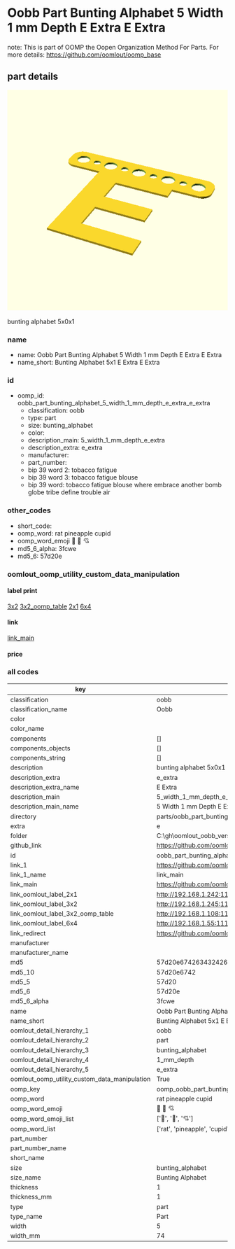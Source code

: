 # Oobb Part Bunting Alphabet 5 Width 1 mm Depth E Extra E Extra  

note: This is part of OOMP the Oopen Organization Method For Parts. For more details: https://github.com/oomlout/oomp_base

##  part details
  

[![](3dpr.png)](3dpr.png)

bunting alphabet 5x0x1



### name
* name: Oobb Part Bunting Alphabet 5 Width 1 mm Depth E Extra E Extra
* name_short: Bunting Alphabet 5x1 E Extra E Extra
### id
* oomp_id: oobb_part_bunting_alphabet_5_width_1_mm_depth_e_extra_e_extra
  * classification: oobb
  * type: part
  * size: bunting_alphabet
  * color: 
  * description_main: 5_width_1_mm_depth_e_extra
  * description_extra: e_extra
  * manufacturer: 
  * part_number: 
  * bip 39 word 2: tobacco fatigue
  * bip 39 word 3: tobacco fatigue blouse
  * bip 39 word: tobacco fatigue blouse where embrace another bomb globe tribe define trouble air

### other_codes
* short_code: 
* oomp_word: rat pineapple cupid
* oomp_word_emoji :rat: :pineapple: :cupid:
* md5_6_alpha: 3fcwe
* md5_6: 57d20e






### oomlout_oomp_utility_custom_data_manipulation
#### label print
[3x2](http://192.168.1.245:1112/?label=oomp%203fcwe)
[3x2_oomp_table](http://192.168.1.108:1112/?label=oomp%203fcwe)
[2x1](http://192.168.1.242:1112/?label=oomp%203fcwe)
[6x4](http://192.168.1.55:1112/?label=oomp%203fcwe)    

#### link

[link_main](https://github.com/oomlout/oomlout_oobb_version_4_generated_parts/tree/main/navigation_oomp/oobb/part/bunting_alphabet/5_width_1_mm_depth_e_extra/e_extra/part)                              

#### price







### all codes 
| key | value |  
| --- | --- |  
| classification | oobb |  
| classification_name | Oobb |  
| color |  |  
| color_name |  |  
| components | [] |  
| components_objects | [] |  
| components_string | [] |  
| description | bunting alphabet 5x0x1 |  
| description_extra | e_extra |  
| description_extra_name | E Extra |  
| description_main | 5_width_1_mm_depth_e_extra |  
| description_main_name | 5 Width 1 mm Depth E Extra |  
| directory | parts/oobb_part_bunting_alphabet_5_width_1_mm_depth_e_extra_e_extra |  
| extra | e |  
| folder | C:\gh\oomlout_oobb_version_4_generated_parts\parts\oobb_part_bunting_alphabet_5_width_1_mm_depth_e_extra_e_extra |  
| github_link | https://github.com/oomlout/oomlout_oomp_part_src/tree/main/parts/oobb_part_bunting_alphabet_5_width_1_mm_depth_e_extra_e_extra |  
| id | oobb_part_bunting_alphabet_5_width_1_mm_depth_e_extra_e_extra |  
| link_1 | https://github.com/oomlout/oomlout_oobb_version_4_generated_parts/tree/main/navigation_oomp/oobb/part/bunting_alphabet/5_width_1_mm_depth_e_extra/e_extra/part |  
| link_1_name | link_main |  
| link_main | https://github.com/oomlout/oomlout_oobb_version_4_generated_parts/tree/main/navigation_oomp/oobb/part/bunting_alphabet/5_width_1_mm_depth_e_extra/e_extra/part |  
| link_oomlout_label_2x1 | http://192.168.1.242:1112/?label=oomp%203fcwe |  
| link_oomlout_label_3x2 | http://192.168.1.245:1112/?label=oomp%203fcwe |  
| link_oomlout_label_3x2_oomp_table | http://192.168.1.108:1112/?label=oomp%203fcwe |  
| link_oomlout_label_6x4 | http://192.168.1.55:1112/?label=oomp%203fcwe |  
| link_redirect | https://github.com/oomlout/oomlout_oobb_version_4_generated_parts/tree/main/parts/oobb_bunting_alphabet_05_01_ex_e |  
| manufacturer |  |  
| manufacturer_name |  |  
| md5 | 57d20e674263432426244fa43054f719 |  
| md5_10 | 57d20e6742 |  
| md5_5 | 57d20 |  
| md5_6 | 57d20e |  
| md5_6_alpha | 3fcwe |  
| name | Oobb Part Bunting Alphabet 5 Width 1 mm Depth E Extra E Extra |  
| name_short | Bunting Alphabet 5x1 E Extra E Extra |  
| oomlout_detail_hierarchy_1 | oobb |  
| oomlout_detail_hierarchy_2 | part |  
| oomlout_detail_hierarchy_3 | bunting_alphabet |  
| oomlout_detail_hierarchy_4 | 1_mm_depth |  
| oomlout_detail_hierarchy_5 | e_extra |  
| oomlout_oomp_utility_custom_data_manipulation | True |  
| oomp_key | oomp_oobb_part_bunting_alphabet_5_width_1_mm_depth_e_extra_e_extra |  
| oomp_word | rat pineapple cupid |  
| oomp_word_emoji | :rat: :pineapple: :cupid: |  
| oomp_word_emoji_list | [':rat:', ':pineapple:', ':cupid:'] |  
| oomp_word_list | ['rat', 'pineapple', 'cupid'] |  
| part_number |  |  
| part_number_name |  |  
| short_name |  |  
| size | bunting_alphabet |  
| size_name | Bunting Alphabet |  
| thickness | 1 |  
| thickness_mm | 1 |  
| type | part |  
| type_name | Part |  
| width | 5 |  
| width_mm | 74 |  
